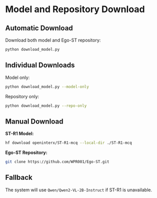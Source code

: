 # Model and Repository Download

## Automatic Download

Download both model and Ego-ST repository:
```bash
python download_model.py
```

## Individual Downloads

Model only:
```bash
python download_model.py --model-only
```

Repository only:
```bash
python download_model.py --repo-only
```

## Manual Download

**ST-R1 Model:**
```bash
hf download openinterx/ST-R1-mcq --local-dir ./ST-R1-mcq
```

**Ego-ST Repository:**
```bash
git clone https://github.com/WPR001/Ego-ST.git
```

## Fallback

The system will use `Qwen/Qwen2-VL-2B-Instruct` if ST-R1 is unavailable.